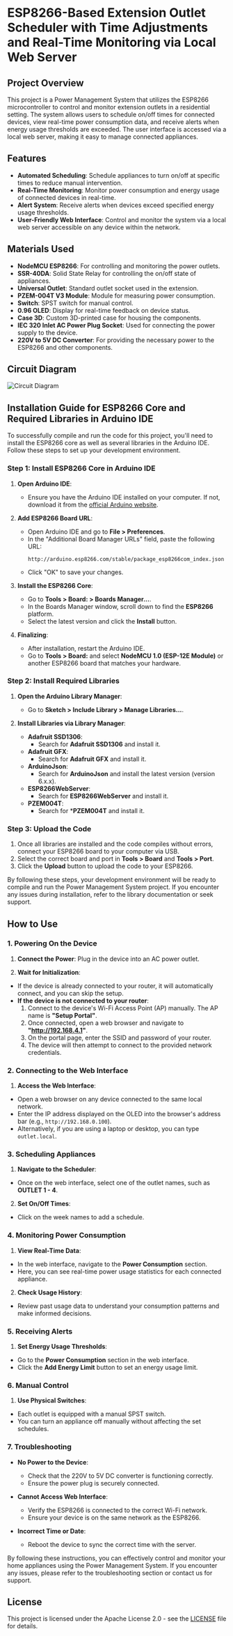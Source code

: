# ESP8266-Based Extension Outlet Scheduler with Time Adjustments and Real-Time Monitoring via Local Web Server

## Project Overview

This project is a Power Management System that utilizes the ESP8266 microcontroller to control and monitor extension outlets in a residential setting. The system allows users to schedule on/off times for connected devices, view real-time power consumption data, and receive alerts when energy usage thresholds are exceeded. The user interface is accessed via a local web server, making it easy to manage connected appliances.

## Features

- **Automated Scheduling**: Schedule appliances to turn on/off at specific times to reduce manual intervention.
- **Real-Time Monitoring**: Monitor power consumption and energy usage of connected devices in real-time.
- **Alert System**: Receive alerts when devices exceed specified energy usage thresholds.
- **User-Friendly Web Interface**: Control and monitor the system via a local web server accessible on any device within the network.

## Materials Used

- **NodeMCU ESP8266**: For controlling and monitoring the power outlets.
- **SSR-40DA**: Solid State Relay for controlling the on/off state of appliances.
- **Universal Outlet**: Standard outlet socket used in the extension.
- **PZEM-004T V3 Module**: Module for measuring power consumption.
- **Switch**: SPST switch for manual control.
- **0.96 OLED**: Display for real-time feedback on device status.
- **Case 3D**: Custom 3D-printed case for housing the components.
- **IEC 320 Inlet AC Power Plug Socket**: Used for connecting the power supply to the device.
- **220V to 5V DC Converter**: For providing the necessary power to the ESP8266 and other components.

## Circuit Diagram

![Circuit Diagram](./Diagram/Circuit_Diagram.jpg)

## Installation Guide for ESP8266 Core and Required Libraries in Arduino IDE

To successfully compile and run the code for this project, you'll need to install the ESP8266 core as well as several libraries in the Arduino IDE. Follow these steps to set up your development environment.

### Step 1: Install ESP8266 Core in Arduino IDE

1. **Open Arduino IDE**:
   - Ensure you have the Arduino IDE installed on your computer. If not, download it from the [official Arduino website](https://www.arduino.cc/en/software).

2. **Add ESP8266 Board URL**:
   - Open Arduino IDE and go to **File > Preferences**.
   - In the "Additional Board Manager URLs" field, paste the following URL:
     ```
     http://arduino.esp8266.com/stable/package_esp8266com_index.json
     ```
   - Click "OK" to save your changes.

3. **Install the ESP8266 Core**:
   - Go to **Tools > Board: > Boards Manager...**.
   - In the Boards Manager window, scroll down to find the **ESP8266** platform.
   - Select the latest version and click the **Install** button.

4. **Finalizing**:
   - After installation, restart the Arduino IDE.
   - Go to **Tools > Board:** and select **NodeMCU 1.0 (ESP-12E Module)** or another ESP8266 board that matches your hardware.

### Step 2: Install Required Libraries

1. **Open the Arduino Library Manager**:
   - Go to **Sketch > Include Library > Manage Libraries...**.

2. **Install Libraries via Library Manager**:
   - **Adafruit SSD1306**: 
     - Search for **Adafruit SSD1306** and install it.
   - **Adafruit GFX**:
     - Search for **Adafruit GFX** and install it.
   - **ArduinoJson**:
     - Search for **ArduinoJson** and install the latest version (version 6.x.x).
   - **ESP8266WebServer**:
     - Search for **ESP8266WebServer** and install it.
   - **PZEM004T**:
     - Search for ***PZEM004T** and install it.

### Step 3: Upload the Code

1. Once all libraries are installed and the code compiles without errors, connect your ESP8266 board to your computer via USB.
2. Select the correct board and port in **Tools > Board** and **Tools > Port**.
3. Click the **Upload** button to upload the code to your ESP8266.

By following these steps, your development environment will be ready to compile and run the Power Management System project. If you encounter any issues during installation, refer to the library documentation or seek support.

## How to Use

### 1. Powering On the Device

1. **Connect the Power**: Plug in the device into an AC power outlet.

2. **Wait for Initialization**:
- If the device is already connected to your router, it will automatically connect, and you can skip the setup.
- **If the device is not connected to your router**:
  1. Connect to the device's Wi-Fi Access Point (AP) manually. The AP name is **"Setup Portal"**.
  2. Once connected, open a web browser and navigate to **"http://192.168.4.1"**.
  3. On the portal page, enter the SSID and password of your router.
  4. The device will then attempt to connect to the provided network credentials.

### 2. Connecting to the Web Interface

1. **Access the Web Interface**:
- Open a web browser on any device connected to the same local network.
- Enter the IP address displayed on the OLED into the browser's address bar (e.g., `http://192.168.0.100`).
- Alternatively, if you are using a laptop or desktop, you can type `outlet.local`.

### 3. Scheduling Appliances

1. **Navigate to the Scheduler**:
- Once on the web interface, select one of the outlet names, such as **OUTLET 1 - 4**.
2. **Set On/Off Times**:
- Click on the week names to add a schedule.

### 4. Monitoring Power Consumption

1. **View Real-Time Data**:
- In the web interface, navigate to the **Power Consumption** section.
- Here, you can see real-time power usage statistics for each connected appliance.
2. **Check Usage History**:
- Review past usage data to understand your consumption patterns and make informed decisions.

### 5. Receiving Alerts

1. **Set Energy Usage Thresholds**:
- Go to the **Power Consumption** section in the web interface.
- Click the **Add Energy Limit** button to set an energy usage limit.

### 6. Manual Control

1. **Use Physical Switches**:
- Each outlet is equipped with a manual SPST switch.
- You can turn an appliance off manually without affecting the set schedules.

### 7. Troubleshooting
- **No Power to the Device**:
  - Check that the 220V to 5V DC converter is functioning correctly.
  - Ensure the power plug is securely connected.

- **Cannot Access Web Interface**:
  - Verify the ESP8266 is connected to the correct Wi-Fi network.
  - Ensure your device is on the same network as the ESP8266.

- **Incorrect Time or Date**:
  - Reboot the device to sync the correct time with the server.

By following these instructions, you can effectively control and monitor your home appliances using the Power Management System. If you encounter any issues, please refer to the troubleshooting section or contact us for support.

## License
This project is licensed under the Apache License 2.0 - see the [LICENSE](LICENSE) file for details.

